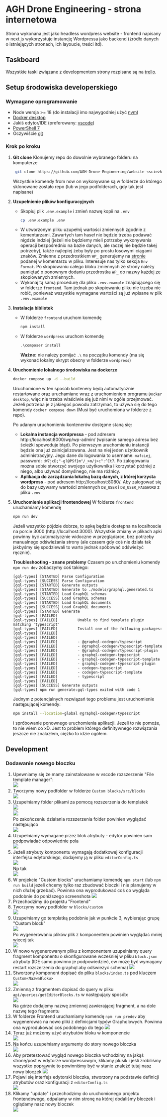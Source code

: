 # AGH Drone Engineering - strona internetowa

Strona wykonana jest jako headless wordpress website - frontend napisany w next.js wykorzystuje instancję Wordpressa jako backend (źródło danych o istniejących stronach, ich layoucie, treści itd).

## Taskboard
Wszystkie taski związane z developmentem strony rozpisane są na [trello](https://trello.com/b/bo5cyiZ0/strona-internetowa-%F0%9F%9A%80).

## Setup środowiska developerskiego
### Wymagane oprogramowanie
* Node wersja >= 18 (do instalacji imo najwygodniej użyć [nvm](https://github.com/coreybutler/nvm-windows#installation--upgrades))
* [Docker desktop](https://docs.docker.com/desktop/install/windows-install/)
* Jakiś edytor/IDE (preferowany: [vscode](https://code.visualstudio.com/download))
* [PowerShell 7](https://learn.microsoft.com/en-us/powershell/scripting/install/installing-powershell-on-windows?view=powershell-7.3)
* Oczywiście [git](https://git-scm.com/download/win)

### Krok po kroku
1. **Git clone**
   Klonujemy repo do dowolnie wybranego folderu na komputerze
   ```bash
    git clone https://github.com/AGH-Drone-Engineering/website <scieżka do wybranego folderu docelowego>
   ```
   Wszystkie komendy from now on wykonywane są w folderze do którego sklonowane zostało repo (lub w jego podfolderach, gdy tak jest napisane)

2. **Uzupełnienie plików konfiguracyjnych**
   * Skopiuj plik `.env.example` i zmień nazwę kopii na `.env`
     ```bash
     cp .env.example .env
     ```
   * W utworzonym pliku uzupełnij wartości zmiennych zgodnie z komentarzami. Zawartych tam haseł nie będzie trzeba podawać nigdzie indziej (jeżeli nie będziemy mieli potrzeby wykonywania operacji bezpośrednio na bazie danych, ale raczej nie będzie takej potrzeby), także najlepiej żeby były po prostu losowymi ciągami znaków.
   Zmienne z przedrostkiem `WP_` generujemy na [stronie](https://roots.io/salts.html) podanej w komentarzu w pliku. Interesuje nas tylko sekcja `Env Format`. Po skopiowaniu całego bloku zmiennych ze strony należy pamiętać o ponownym dodaniu przedrostka `WP_` do nazwy każdej ze skopiowanych zmiennych.
   * Wykonaj tą samą procedurę dla pliku `.env.example` znajdującego się w folderze `frontend`. Tam jednak po skopiowaniu pliku nie trzeba nic robić, ponieważ wszystkie wymagane wartości są już wpisane w plik `.env.example`

3. **Instalacja bibliotek**
   * W folderze `frontend` uruchom komendę
        ```bash
        npm install
        ```
   * W folderze `wordpress` uruchom komendę
      ```ps1
      .\composer install
      ```
      **Ważne:** nie należy pomijać `.\` na początku komendy (ma się wykonać lokalny skrypt obecny w folderze `wordpress`)

4. **Uruchomienie lokalnego środowiska na dockerze**
   ```bash
   docker compose up -d --build
   ```
   Uruchomione w ten sposób kontenery będą automatycznie restartowane oraz uruchamiane wraz z uruchomieniem programu `Docker desktop`, więc nie trzeba właściwie się już nimi w ogóle przejmować. Jeżeli potrzeba je z jakiegoś powodu zatrzymać, to używa się do tego komendy `docker compose down` (Musi być uruchomiona w folderze z repo).

   Po udanym uruchomieniu kontenerów dostępne staną się:
   * **Lokalna instancja wordpressa** - pod adresem http://localhost:8000/wp/wp-admin/ (wpisanie samego adresu bez ścieżki spowoduje błąd). Po pierwszym uruchomieniu instancji będzie ona już zainicjalizowana. Jest na niej jeden użytkownik administracyjny. Jego dane do logowania to username: `mafciej`, password: `:W7jcD;"-g?@PSf}m"/_>m/j>c^:^Et7`. Po zalogowaniu można sobie stworzyć swojego użytkownika i korzystać później z niego, albo używać domyślnego, nie ma różnicy.
   * **Aplikacja do zarządzania lokalną bazą danych, z której korzysta wordpress** - pod adresem http://localhost:8080/. Aby zalogować się do bazy używamy wartości zmiennych `DB_USER` i `DB_USER_PASSWORD` z pliku `.env`

5. **Uruchomienie aplikacji frontendowej**
   W folderze `frontend` uruchamiamy komendę
   ```bash
   npm run dev
   ```
   Jeżeli wszystko pójdzie dobrze, to apkę będzie dostępna na localhoscie na porcie 3000 (http://localhost:3000). Wszystkie zmiany w plikach apki powinny być automatycznie widoczne w przeglądarce, bez potrzeby manualnego odświeżania strony (ale czasem gdy coś nie działa tak jakbyśmy się spodziewali to warto jednak spóbować odświeżyć ręcznie).

   **Troubleshooting - znane problemy**
   Czasem po uruchomieniu komendy `npm run dev` zobaczymy coś takiego:
    ```
    [gql-types] [STARTED] Parse Configuration
    [gql-types] [SUCCESS] Parse Configuration
    [gql-types] [STARTED] Generate outputs
    [gql-types] [STARTED] Generate to ./models/graphql.generated.ts
    [gql-types] [STARTED] Load GraphQL schemas
    [gql-types] [SUCCESS] Load GraphQL schemas
    [gql-types] [STARTED] Load GraphQL documents
    [gql-types] [SUCCESS] Load GraphQL documents
    [gql-types] [STARTED] Generate
    [gql-types] [FAILED]
    [gql-types] [FAILED]         Unable to find template plugin matching 'typescript'
    [gql-types] [FAILED]         Install one of the following packages:
    [gql-types] [FAILED]
    [gql-types] [FAILED]
    [gql-types] [FAILED]         - @graphql-codegen/typescript
    [gql-types] [FAILED]         - @graphql-codegen/typescript-template
    [gql-types] [FAILED]         - @graphql-codegen/typescript-plugin
    [gql-types] [FAILED]         - graphql-codegen-typescript
    [gql-types] [FAILED]         - graphql-codegen-typescript-template
    [gql-types] [FAILED]         - graphql-codegen-typescript-plugin
    [gql-types] [FAILED]         - codegen-typescript
    [gql-types] [FAILED]         - codegen-typescript-template
    [gql-types] [FAILED]         - typescript
    [gql-types] [FAILED]
    [gql-types] [SUCCESS] Generate outputs
    [gql-types] npm run generate:gql-types exited with code 1
    ```
    Jednym z potencjalnych rozwiązań tego problemu jest uruchomienie następującej komendy:
    ```bash
    npm install --location=global @graphql-codegen/typescript
    ```
    i spróbowanie ponownego uruchomienia aplikacji. Jeżeli to nie pomoże, to nie wiem co xD. Jest to problem którego definitywnego rozwiązania jeszcze nie znalazłem, ciężko to idzie ogółem.

## Development

### Dodawanie nowego bloczku
1. Upewniamy się że mamy zainstalowane w vscode rozszerzenie "File template manager":<br/>
![](./resources/extension.jpg)<br/>
1. Tworzymy nowy podfolder w folderze `Custom blocks/src/blocks`<br/>
![](./resources/newdir.jpg)<br/>
1. Uzupełniamy folder plikami za pomocą rozszerzenia do templatek<br/>
![](./resources/step3-1.jpg)<br/>
![](./resources/step3-2.jpg)<br/>
Po zakończeniu działania rozszerzenia folder powinien wyglądać następująco<br/>
![](./resources/image.png)<br/>
1. Uzupełniamy wymagane przez blok atrybuty - edytor powinien sam podpowiadać odpowiednie pola<br/>
![](./resources/image-5.png)<br/>
1. Jeżeli atrybuty komponentu wymagają dodatkowej konfiguracji interfejsu edytorskiego, dodajemy ją w pliku `editorConfig.ts`<br/>
   ![](./resources/image123123123.png)<br/>
   Np tak<br/>
   ![](./resources/image-6.png)<br/>
2. W projekcie "Custom blocks" uruchamiamy komendę `npm start` (lub `npm run build` jeżeli chcemy tylko raz zbudować bloczki i nie planujemy w nich dłużej grzebać). Powinna ona wyprodukować coś co wygląda podobnie do poniższego screenshota
![](./resources/image-1.png)<br/>
1. Przechodzimy do projektu "Frontend"
2. Tworzymy nowy podfolder w `blocks/custom`<br/>
![](./resources/image-2.png)<br/>
1. Uzupełniamy go templatką podobnie jak w punkcie 3, wybierając grupę "Custom block"<br/>
![](./resources/image-3.png)<br/>
Po wygenerowaniu plików plik z komponentem powinien wyglądać mniej wiecej tak<br/>
![](./resources/image-4.png)<br/>
1. W nowo wygenerowanym pliku z komponentem uzupełniamy query fragment komponentu o skonfigurowane wcześniej w pliku `block.json` atrybuty (IDE samo powinno je podpowiedzieć, ew może być wymagany restart rozszerzenia do graphql aby odświeżyć schema)
   ![](./resources/image-7.png)<br/>
1. Stworzony komponent dopisać do pliku `blocks/index.ts` pod kluczem `Custom<NazwaBloku>`<br/>
   ![](./resources/image-9.png)<br/>
1. Zmienną z fragmentem dopisać do query w pliku `api/queries/getEditorBlocks.ts` w następujący sposób:<br/>
   ![](./resources/image-10.png)<br/>
   Na górze dodajemy nazwę zmiennej zawierającej fragment, a na dole nazwę tego fragmentu
2. W folderze Frontend uruchamiamy komendę `npm run predev` aby wygenerować na nowo pliki z definicjami typów Graphqlowych. Powinna ona wyprodukować coś podobnego do tego
   ![](./resources/image-8.png)<br/>
1. Teraz już możemy użyć atrybutów bloku w komponencie<br/>
   ![](./resources/image-11.png)<br/>
1. Na końcu uzupełniamy argumenty do story nowego bloczka<br/>
   ![](./resources/image-12.png)<br/>
1. Aby przetestować wygląd nowego bloczka wchodzimy na jakąś stronę/post w edytorze wordpressowym, klikamy plusik i jeśli zrobiliśmy wszystko poprawnie to powinniśmy być w stanie znaleźć tutaj nasz nowy bloczek
   ![](./resources/image-13.png)<br/>
1. Pojawi się interfejs edytorski bloczka, stworzony na podstawie definicji atrybutów oraz konfiguracji z `editorConfig.ts`<br/>
   ![](./resources/image-14.png)<br/>
1. Klikamy "update" i przechodzimy do uruchomionego projektu frontendowego, odpalamy w nim stronę na której dodaliśmy bloczek i oglądamy nasz nowy bloczek<br/>
   ![](./resources/image-15.png)<br/>
